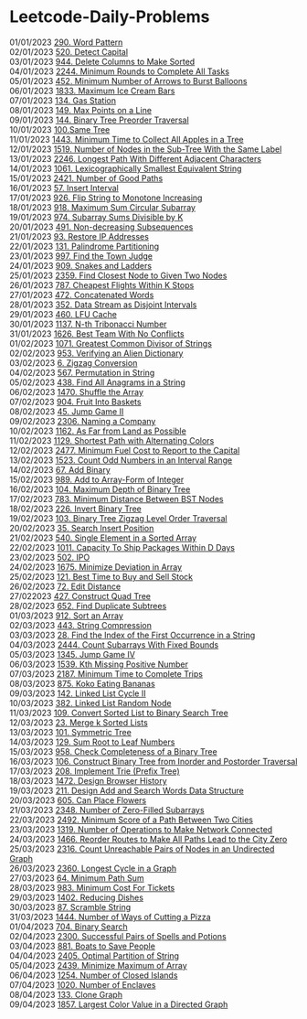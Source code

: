 # Leetcode-Daily-Problems </br>
01/01/2023 [290. Word Pattern](https://github.com/pratapshingane18/Leetcode-Daily-Problems/blob/main/290.%20Word%20Pattern) </br>
02/01/2023 [520. Detect Capital](https://github.com/pratapshingane18/Leetcode-Daily-Problems/blob/main/520.%20Detect%20Capital) </br>
03/01/2023 [944. Delete Columns to Make Sorted](https://github.com/pratapshingane18/Leetcode-Daily-Problems/blob/main/944.%20Delete%20Columns%20to%20Make%20Sorted) </br>
04/01/2023 [2244. Minimum Rounds to Complete All Tasks](https://github.com/pratapshingane18/Leetcode-Daily-Problems/blob/main/2244.%20Minimum%20Rounds%20to%20Complete%20All%20Tasks) </br>
05/01/2023 [452. Minimum Number of Arrows to Burst Balloons](https://github.com/pratapshingane18/Leetcode-Daily-Problems/blob/main/452.%20Minimum%20Number%20of%20Arrows%20to%20Burst%20Balloons) </br>
06/01/2023 [1833. Maximum Ice Cream Bars](https://github.com/pratapshingane18/Leetcode-Daily-Problems/blob/main/1833.%20Maximum%20Ice%20Cream%20Bars) </br>
07/01/2023 [134. Gas Station](https://github.com/pratapshingane18/Leetcode-Daily-Problems/blob/main/134.%20Gas%20Station) </br>
08/01/2023 [149. Max Points on a Line](https://github.com/pratapshingane18/Leetcode-Daily-Problems/blob/main/149.%20Max%20Points%20on%20a%20Line) </br>
09/01/2023 [144. Binary Tree Preorder Traversal](https://github.com/pratapshingane18/Leetcode-Daily-Problems/blob/main/144.%20Binary%20Tree%20Preorder%20Traversal) </br>
10/01/2023 [100.Same Tree](https://github.com/pratapshingane18/Leetcode-Daily-Problems/blob/main/100.%20Same%20Tree) </br>
11/01/2023 [1443. Minimum Time to Collect All Apples in a Tree](https://github.com/pratapshingane18/Leetcode-Daily-Problems/blob/main/1443.%20Minimum%20Time%20to%20Collect%20All%20Apples%20in%20a%20Tree) </br>
12/01/2023 [1519. Number of Nodes in the Sub-Tree With the Same Label](https://github.com/pratapshingane18/Leetcode-Daily-Problems/blob/main/1519.%20Number%20of%20Nodes%20in%20the%20Sub-Tree%20With%20the%20Same%20Label) </br>
13/01/2023 [2246. Longest Path With Different Adjacent Characters](https://github.com/pratapshingane18/Leetcode-Daily-Problems/blob/main/2246.%20Longest%20Path%20With%20Different%20Adjacent%20Characters)</br>
14/01/2023 [1061. Lexicographically Smallest Equivalent String](https://github.com/pratapshingane18/Leetcode-Daily-Problems/blob/main/LexicographicallySmallestEquivalentString.cpp) </br>
15/01/2023 [2421. Number of Good Paths](https://github.com/pratapshingane18/Leetcode-Daily-Problems/blob/main/Number_of_Good_Paths.cpp) </br>
16/01/2023 [57. Insert Interval](https://github.com/pratapshingane18/Leetcode-Daily-Problems/blob/main/Insert_Interval.cpp) </br>
17/01/2023 [926. Flip String to Monotone Increasing](https://github.com/pratapshingane18/Leetcode-Daily-Problems/blob/main/FlipString_to_Monotone_Increasing.cpp) </br>
18/01/2023 [918. Maximum Sum Circular Subarray](https://github.com/pratapshingane18/Leetcode-Daily-Problems/blob/main/Maximum_Sum_Circular_Subarray.cpp) </br>
19/01/2023 [974. Subarray Sums Divisible by K](https://github.com/pratapshingane18/Leetcode-Daily-Problems/blob/main/Subarray_Sums_Divisible_by_K.cpp) </br>
20/01/2023 [491. Non-decreasing Subsequences](https://github.com/pratapshingane18/Leetcode-Daily-Problems/blob/main/NondecreasingSubsequences.cpp) </br>
21/01/2023 [93. Restore IP Addresses](https://github.com/pratapshingane18/Leetcode-Daily-Problems/blob/main/Restore_IP_Addresses.cpp) </br>
22/01/2023 [131. Palindrome Partitioning](https://github.com/pratapshingane18/Leetcode-Daily-Problems/blob/main/Palindrome_Partitioning.cpp)</br>
23/01/2023 [997. Find the Town Judge](https://github.com/pratapshingane18/Leetcode-Daily-Problems/blob/main/Find_the_Town_Judge.cpp) </br>
24/01/2023 [909. Snakes and Ladders](https://github.com/pratapshingane18/Leetcode-Daily-Problems/blob/main/Snakes_and_Ladders.cpp) </br>
25/01/2023 [2359. Find Closest Node to Given Two Nodes](https://github.com/pratapshingane18/Leetcode-Daily-Problems/blob/main/Find_Closest_Node_to_Given_Two_Nodes.cpp) </br>
26/01/2023 [787. Cheapest Flights Within K Stops](https://github.com/pratapshingane18/Leetcode-Daily-Problems/blob/main/Cheapest_Flights_Within_K_Stops.cpp) </br>
27/01/2023 [472. Concatenated Words](https://github.com/pratapshingane18/Leetcode-Daily-Problems/blob/main/Concatenated_Words.cpp)  </br>
28/01/2023 [352. Data Stream as Disjoint Intervals](https://github.com/pratapshingane18/Leetcode-Daily-Problems/blob/main/Data%20StreamasDisjointIntervals.cpp)</br>
29/01/2023 [460. LFU Cache](https://github.com/pratapshingane18/Leetcode-Daily-Problems/blob/main/LFUCache.cpp)</br>
30/01/2023 [1137. N-th Tribonacci Number](https://github.com/pratapshingane18/Leetcode-Daily-Problems/blob/main/N-thTribonacciNumber.cpp)</br>
31/01/2023 [1626. Best Team With No Conflicts](https://github.com/pratapshingane18/Leetcode-Daily-Problems/blob/main/BestTeamWithNoConflicts.cpp)</br>
01/02/2023 [1071. Greatest Common Divisor of Strings](https://github.com/pratapshingane18/Leetcode-Daily-Problems/blob/main/GreatestCommonDivisorofStrings.cpp)</br>
02/02/2023 [953. Verifying an Alien Dictionary](https://github.com/pratapshingane18/Leetcode-Daily-Problems/blob/main/953.%20Verifying%20an%20Alien%20Dictionary)</br>
03/02/2023 [6. Zigzag Conversion](https://github.com/pratapshingane18/Leetcode-Daily-Problems/blob/main/ZigzagConversion.cpp)</br>
04/02/2023 [567. Permutation in String](https://github.com/pratapshingane18/Leetcode-Daily-Problems/blob/main/PermutationinString.cpp)</br>
05/02/2023 [438. Find All Anagrams in a String](https://github.com/pratapshingane18/Leetcode-Daily-Problems/blob/main/FindAllAnagramsinaString.cpp) </br>
06/02/2023 [1470. Shuffle the Array](https://github.com/pratapshingane18/Leetcode-Daily-Problems/blob/main/ShuffletheArray.cpp) </br>
07/02/2023 [904. Fruit Into Baskets](https://github.com/pratapshingane18/Leetcode-Daily-Problems/blob/main/FruitsIntoBasket.cpp) </br>
08/02/2023 [45. Jump Game II](https://github.com/pratapshingane18/Leetcode-Daily-Problems/blob/main/JumpGameII.cpp) </br>
09/02/2023 [2306. Naming a Company](https://github.com/pratapshingane18/Leetcode-Daily-Problems/blob/main/NamingaCompan.cpp) </br>
10/02/2023 [1162. As Far from Land as Possible](https://github.com/pratapshingane18/Leetcode-Daily-Problems/blob/main/As%20Far%20from%20Land%20as%20Possible)</br>
11/02/2023 [1129. Shortest Path with Alternating Colors](https://github.com/pratapshingane18/Leetcode-Daily-Problems/blob/main/Shortest%20Path%20with%20Alternating%20Colors)</br>
12/02/2023 [2477. Minimum Fuel Cost to Report to the Capital](https://github.com/pratapshingane18/Leetcode-Daily-Problems/blob/main/Minimum%20Fuel%20Cost%20to%20Report%20to%20the%20Capital) </br>
13/02/2023 [1523. Count Odd Numbers in an Interval Range](https://github.com/pratapshingane18/Leetcode-Daily-Problems/blob/main/Count%20OddNumbersinanIntervalRange.cpp) </br>
14/02/2023 [67. Add Binary](https://github.com/pratapshingane18/Leetcode-Daily-Problems/blob/main/AddBinary.cpp) </br>
15/02/2023 [989. Add to Array-Form of Integer](https://github.com/pratapshingane18/Leetcode-Daily-Problems/blob/main/AddtoArrayFormofInteger.cpp) </br>
16/02/2023 [104. Maximum Depth of Binary Tree](https://github.com/pratapshingane18/Leetcode-Daily-Problems/blob/main/MaximumDepthofBinaryTree.cpp) </br>
17/02/2023 [783. Minimum Distance Between BST Nodes](https://github.com/pratapshingane18/Leetcode-Daily-Problems/blob/main/MinimumDistanceBetweenBSTNodes.cpp) </br>
18/02/2023 [226. Invert Binary Tree](https://github.com/pratapshingane18/Leetcode-Daily-Problems/blob/main/InvertBinaryTree.cpp) </br>
19/02/2023 [103. Binary Tree Zigzag Level Order Traversal](https://github.com/pratapshingane18/Leetcode-Daily-Problems/blob/main/103.%20Binary%20Tree%20Zigzag%20Level%20Order%20Traversal) </br> 
20/02/2023 [35. Search Insert Position](https://github.com/pratapshingane18/Leetcode-Daily-Problems/blob/main/SearchInsertPosition.cpp) </br>
21/02/2023 [540. Single Element in a Sorted Array](https://github.com/pratapshingane18/Leetcode-Daily-Problems/blob/main/SingleElementinaSortedArray.cpp) </br>
22/02/2023 [1011. Capacity To Ship Packages Within D Days](https://github.com/pratapshingane18/Leetcode-Daily-Problems/blob/main/CapacityToShipPackagesWithinDDays.cpp) </br>
23/02/2023 [502. IPO](https://github.com/pratapshingane18/Leetcode-Daily-Problems/blob/main/IPO.cpp) </br>
24/02/2023 [1675. Minimize Deviation in Array](https://github.com/pratapshingane18/Leetcode-Daily-Problems/blob/main/MinimizeDeviationinArray.cpp) </br>
25/02/2023 [121. Best Time to Buy and Sell Stock](https://github.com/pratapshingane18/Leetcode-Daily-Problems/blob/main/BestTimetoBuyandSellStock.cpp) </br>
26/02/2023 [72. Edit Distance](https://github.com/pratapshingane18/Leetcode-Daily-Problems/blob/main/EditDistance.cpp) </br>
27/022023 [427. Construct Quad Tree](https://github.com/pratapshingane18/Leetcode-Daily-Problems/blob/main/ConstructQuadTree.cpp) </br>
28/02/2023 [652. Find Duplicate Subtrees](https://github.com/pratapshingane18/Leetcode-Daily-Problems/blob/main/FindDuplicateSubtrees.cpp) </br>
01/03/2023 [912. Sort an Array](https://github.com/pratapshingane18/Leetcode-Daily-Problems/blob/main/SortanArray.cpp) </br>
02/03/2023 [443. String Compression](https://github.com/pratapshingane18/Leetcode-Daily-Problems/blob/main/StringCompression.cpp) </br>
03/03/2023 [28. Find the Index of the First Occurrence in a String](https://github.com/pratapshingane18/Leetcode-Daily-Problems/blob/main/FindtheIndexoftheFirstOccurrenceinaString.cpp) </br>
04/03/2023 [2444. Count Subarrays With Fixed Bounds](https://github.com/pratapshingane18/Leetcode-Daily-Problems/blob/main/CountSubarraysWithFixedBounds.cpp) </br>
05/03/2023 [1345. Jump Game IV](https://github.com/pratapshingane18/Leetcode-Daily-Problems/blob/main/JumpGameIV.cpp) </br>
06/03/2023 [1539. Kth Missing Positive Number](https://github.com/pratapshingane18/Leetcode-Daily-Problems/blob/main/KthMissingPositiveNumber.cpp) </br>
07/03/2023 [2187. Minimum Time to Complete Trips](https://github.com/pratapshingane18/Leetcode-Daily-Problems/blob/main/MinimumTimetoCompleteTrips.cpp) </br>
08/03/2023 [875. Koko Eating Bananas](https://github.com/pratapshingane18/Leetcode-Daily-Problems/blob/main/KokoEatingBanana.cpp) </br>
09/03/2023 [142. Linked List Cycle II](https://github.com/pratapshingane18/Leetcode-Daily-Problems/blob/main/LinkedListCycleII.cpp) </br>
10/03/2023 [382. Linked List Random Node](https://github.com/pratapshingane18/Leetcode-Daily-Problems/blob/main/LinkedListRandomNode.cpp) </br>
11/03/2023 [109. Convert Sorted List to Binary Search Tree](https://github.com/pratapshingane18/Leetcode-Daily-Problems/blob/main/Convert%20Sorted%20List%20to%20Binary%20Search%20Tree) </br>
12/03/2023 [23. Merge k Sorted Lists](https://github.com/pratapshingane18/Leetcode-Daily-Problems/blob/main/MergekSortedLists.cpp) </br>
13/03/2023 [101. Symmetric Tree](https://github.com/pratapshingane18/Leetcode-Daily-Problems/blob/main/SymmetricTree.cpp) </br>
14/03/2023 [129. Sum Root to Leaf Numbers](https://github.com/pratapshingane18/Leetcode-Daily-Problems/blob/main/SumRoottoLeafNumbers.cpp) </br>
15/03/2023 [958. Check Completeness of a Binary Tree](https://github.com/pratapshingane18/Leetcode-Daily-Problems/blob/main/CheckCompletenessofaBinaryTree.cpp) </br>
16/03/2023 [106. Construct Binary Tree from Inorder and Postorder Traversal](https://github.com/pratapshingane18/Leetcode-Daily-Problems/blob/main/TreefromInorderaPostorderTraversal.cpp) </br>
17/03/2023 [208. Implement Trie (Prefix Tree)](https://github.com/pratapshingane18/Leetcode-Daily-Problems/blob/main/ImplementTrie(PrefixTree).cpp) </br>
18/03/2023 [1472. Design Browser History](https://github.com/pratapshingane18/Leetcode-Daily-Problems/blob/main/DesignBrowserHistory.cpp) </br>
19/03/2023 [211. Design Add and Search Words Data Structure](https://github.com/pratapshingane18/Leetcode-Daily-Problems/blob/main/Design%20Add%20and%20Search%20Words%20Data%20Structure.cpp) </br>
20/03/2023 [605. Can Place Flowers](https://github.com/pratapshingane18/Leetcode-Daily-Problems/blob/main/CanPlaceFlowers.cpp) </br>
21/03/2023 [2348. Number of Zero-Filled Subarrays](https://github.com/pratapshingane18/Leetcode-Daily-Problems/blob/main/NumberofZeroFilledSubarrays.cpp) </br>
22/03/2023 [2492. Minimum Score of a Path Between Two Cities](https://github.com/pratapshingane18/Leetcode-Daily-Problems/blob/main/MinimumScoreofaPathBetweenTwoCities.cpp) </br>
23/03/2023 [1319. Number of Operations to Make Network Connected](https://github.com/pratapshingane18/Leetcode-Daily-Problems/blob/main/Number%20of%20Operations%20to%20Make%20Network%20Connected.cpp) </br>
24/03/2023 [1466. Reorder Routes to Make All Paths Lead to the City Zero](https://github.com/pratapshingane18/Leetcode-Daily-Problems/blob/main/reorder%20routes%20to%20make%20all%20paths%20lead%20to%20the%20city%20zero.cpp) </br>
25/03/2023 [2316. Count Unreachable Pairs of Nodes in an Undirected Graph](https://github.com/pratapshingane18/Leetcode-Daily-Problems/blob/main/Count%20Unreachable%20Pairs%20of%20Nodes%20in%20an%20Undirected%20Graph.cpp) </br>
26/03/2023 [2360. Longest Cycle in a Graph](https://github.com/pratapshingane18/Leetcode-Daily-Problems/blob/main/2360.%20Longest%20Cycle%20in%20a%20Graph.cpp) </br>
27/03/2023 [64. Minimum Path Sum](https://github.com/pratapshingane18/Leetcode-Daily-Problems/blob/main/Minimum%20Path%20Sum.cpp) </br>
28/03/2023 [983. Minimum Cost For Tickets](https://github.com/pratapshingane18/Leetcode-Daily-Problems/blob/main/Minimum%20Cost%20For%20Tickets.cpp) </br>
29/03/2023 [1402. Reducing Dishes](https://github.com/pratapshingane18/Leetcode-Daily-Problems/blob/main/Reducing%20Dishes.cpp) </br>
30/03/2023 [87. Scramble String](https://github.com/pratapshingane18/Leetcode-Daily-Problems/blob/main/Scramble%20String.cpp) </br>
31/03/2023 [1444. Number of Ways of Cutting a Pizza](https://github.com/pratapshingane18/Leetcode-Daily-Problems/blob/main/Number%20of%20Ways%20of%20Cutting%20a%20Pizza.cpp) </br>
01/04/2023 [704. Binary Search](https://github.com/pratapshingane18/Leetcode-Daily-Problems/blob/main/Binary%20Search.cpp) </br>
02/04/2023 [2300. Successful Pairs of Spells and Potions](https://github.com/pratapshingane18/Leetcode-Daily-Problems/blob/main/vSuccessful%20Pairs%20of%20Spells%20and%20Potions.cpp) </br>
03/04/2023 [881. Boats to Save People](https://github.com/pratapshingane18/Leetcode-Daily-Problems/blob/main/Boats%20to%20Save%20People.cpp) </br>
04/04/2023 [2405. Optimal Partition of String](https://github.com/pratapshingane18/Leetcode-Daily-Problems/blob/main/Optimal%20Partition%20of%20String.cpp) </br>
05/04/2023 [2439. Minimize Maximum of Array](https://github.com/pratapshingane18/Leetcode-Daily-Problems/blob/main/Minimize%20Maximum%20of%20Array.cpp) </br>
06/04/2023 [1254. Number of Closed Islands](https://github.com/pratapshingane18/Leetcode-Daily-Problems/blob/main/Number%20of%20Closed%20Islands.cpp) </br>
07/04/2023 [1020. Number of Enclaves](https://github.com/pratapshingane18/Leetcode-Daily-Problems/blob/main/Number%20of%20Enclaves.cpp) </br>
08/04/2023 [133. Clone Graph](https://github.com/pratapshingane18/Leetcode-Daily-Problems/blob/main/CloneGraph.cpp) </br>
09/04/2023 [1857. Largest Color Value in a Directed Graph](https://github.com/pratapshingane18/Leetcode-Daily-Problems/blob/main/Largest%20Color%20Value%20in%20a%20Directed%20Graph.cpp) </br>
